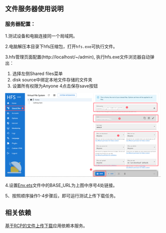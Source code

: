 ## 文件服务器使用说明

### 服务器配置：

1.测试设备和电脑连接同一个局域网。

2.电脑解压本目录下hfs压缩包，打开`hfs.exe`可执行文件。

3.hfs管理页面配置(http://localhost/~/admin), 执行hfs.exe文件浏览器自动弹出：

1. 选择左侧Shared files菜单
2. disk source中绑定本地文件存储的文件夹
3. 设置所有权限为Anyone
4点击保存save按钮

![](./images/img.png)

4.设置[Env.ets](../entry/src/main/ets/service/Env.ets)文件中的BASE_URL为上图中序号4处链接。

5、按照顺序操作1-4步骤后，即可运行测试上传下载任务。

## 相关依赖

[基于RCP的文件上传下载](..)应用依赖本服务。